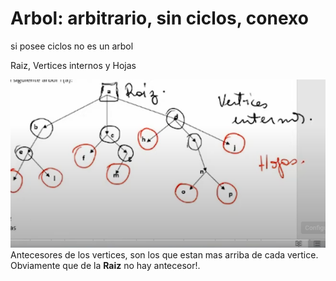 # Arbol: arbitrario, sin ciclos, conexo
si posee ciclos no es un arbol

Raiz, Vertices internos y Hojas

![Arbol-Partes](./Img/Arbol-Partes.png)
Antecesores de los vertices, son los que estan mas arriba de cada vertice. Obviamente que de la **Raiz** no hay antecesor!.



